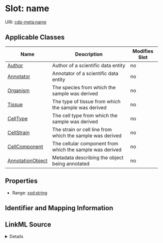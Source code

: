 # Slot: name

URI: [cdp-meta:name](metadataname)



<!-- no inheritance hierarchy -->




## Applicable Classes

| Name | Description | Modifies Slot |
| --- | --- | --- |
[Author](Author.md) | Author of a scientific data entity |  no  |
[Annotator](Annotator.md) | Annotator of a scientific data entity |  no  |
[Organism](Organism.md) | The species from which the sample was derived |  no  |
[Tissue](Tissue.md) | The type of tissue from which the sample was derived |  no  |
[CellType](CellType.md) | The cell type from which the sample was derived |  no  |
[CellStrain](CellStrain.md) | The strain or cell line from which the sample was derived |  no  |
[CellComponent](CellComponent.md) | The cellular component from which the sample was derived |  no  |
[AnnotationObject](AnnotationObject.md) | Metadata describing the object being annotated |  no  |







## Properties

* Range: [xsd:string](http://www.w3.org/2001/XMLSchema#string)





## Identifier and Mapping Information








## LinkML Source

<details>
```yaml
name: name
alias: name
domain_of:
- Author
- Annotator
- Organism
- Tissue
- CellType
- CellStrain
- CellComponent
- AnnotationObject
range: string

```
</details>
